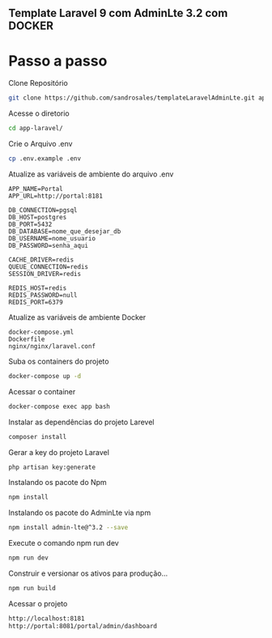 ## Template Laravel 9 com AdminLte 3.2 com DOCKER
# Passo a passo

 Clone Repositório
```sh
git clone https://github.com/sandrosales/templateLaravelAdminLte.git app-laravel
```
 Acesse o diretorio
```sh
cd app-laravel/
```
 Crie o Arquivo .env
```sh
cp .env.example .env
```
 Atualize as variáveis de ambiente do arquivo .env
```dosini
APP_NAME=Portal
APP_URL=http://portal:8181

DB_CONNECTION=pgsql
DB_HOST=postgres
DB_PORT=5432
DB_DATABASE=nome_que_desejar_db
DB_USERNAME=nome_usuario
DB_PASSWORD=senha_aqui

CACHE_DRIVER=redis
QUEUE_CONNECTION=redis
SESSION_DRIVER=redis

REDIS_HOST=redis
REDIS_PASSWORD=null
REDIS_PORT=6379
```
 Atualize as variáveis de ambiente Docker
 ```dosini
docker-compose.yml
Dockerfile
nginx/nginx/laravel.conf
```
 Suba os containers do projeto
```sh
docker-compose up -d
```
Acessar o container
```sh
docker-compose exec app bash
```
 Instalar as dependências do projeto Larevel
```sh
composer install
```
 Gerar a key do projeto Laravel
```sh
php artisan key:generate
```
 Instalando os pacote do Npm
```sh
npm install
```
 Instalando os pacote do AdminLte via npm
```sh
npm install admin-lte@^3.2 --save
```
 Execute o comando npm run dev 
```sh
npm run dev
```
 Construir e versionar os ativos para produção...
```sh
npm run build
```
 Acessar o projeto 
```sh
http://localhost:8181
http://portal:8081/portal/admin/dashboard
```

